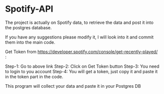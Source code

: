 # Spotify-API

The project is actually on Spotify data, to retrieve the data and post it into the postgres database.

If you have any suggestions please modify it, I will look into it and commit them into the main code.


Get Token from https://developer.spotify.com/console/get-recently-played/ :

Step-1: Go to above link
Step-2: Click on Get Token button
Step-3: You need to login to you account
Step-4: You will get a token, just copy it and paste it in the token part in the code.

This program will collect your data and paste it in your Postgres DB
